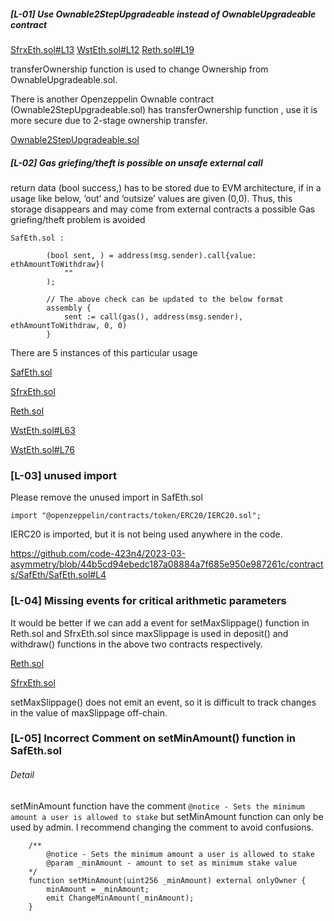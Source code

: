 
##### [L-01] Use Ownable2StepUpgradeable instead of OwnableUpgradeable contract
[SfrxEth.sol#L13](https://github.com/code-423n4/2023-03-asymmetry/blob/44b5cd94ebedc187a08884a7f685e950e987261c/contracts/SafEth/derivatives/SfrxEth.sol#L13)
[WstEth.sol#L12](https://github.com/code-423n4/2023-03-asymmetry/blob/44b5cd94ebedc187a08884a7f685e950e987261c/contracts/SafEth/derivatives/WstEth.sol#L12)
[Reth.sol#L19](https://github.com/code-423n4/2023-03-asymmetry/blob/44b5cd94ebedc187a08884a7f685e950e987261c/contracts/SafEth/derivatives/Reth.sol#L19)

transferOwnership function is used to change Ownership from OwnableUpgradeable.sol.

There is another Openzeppelin Ownable contract (Ownable2StepUpgradeable.sol) has transferOwnership function , use it is more secure due to 2-stage ownership transfer.

[Ownable2StepUpgradeable.sol](https://github.com/OpenZeppelin/openzeppelin-contracts-upgradeable/blob/master/contracts/access/Ownable2StepUpgradeable.sol)


##### [L-02] Gas griefing/theft is possible on unsafe external call
return data (bool success,) has to be stored due to EVM architecture, if in a usage like below, ‘out’ and ‘outsize’ values are given (0,0).
Thus, this storage disappears and may come from external contracts a possible Gas griefing/theft problem is avoided

```
SafEth.sol :

        (bool sent, ) = address(msg.sender).call{value: ethAmountToWithdraw}(
            ""
        );

        // The above check can be updated to the below format
        assembly {                                    
            sent := call(gas(), address(msg.sender), ethAmountToWithdraw, 0, 0)
        }
```

There are 5 instances of this particular usage

[SafEth.sol](https://github.com/code-423n4/2023-03-asymmetry/blob/44b5cd94ebedc187a08884a7f685e950e987261c/contracts/SafEth/SafEth.sol#L124)

[SfrxEth.sol](https://github.com/code-423n4/2023-03-asymmetry/blob/44b5cd94ebedc187a08884a7f685e950e987261c/contracts/SafEth/derivatives/SfrxEth.sol#L84)

[Reth.sol](https://github.com/code-423n4/2023-03-asymmetry/blob/44b5cd94ebedc187a08884a7f685e950e987261c/contracts/SafEth/derivatives/Reth.sol#L110)

[WstEth.sol#L63](https://github.com/code-423n4/2023-03-asymmetry/blob/44b5cd94ebedc187a08884a7f685e950e987261c/contracts/SafEth/derivatives/WstEth.sol#L63)

[WstEth.sol#L76](https://github.com/code-423n4/2023-03-asymmetry/blob/44b5cd94ebedc187a08884a7f685e950e987261c/contracts/SafEth/derivatives/WstEth.sol#L76)

### [L-03] unused import 

Please remove the unused import in SafEth.sol
```
import "@openzeppelin/contracts/token/ERC20/IERC20.sol";
```
IERC20 is imported, but it is not being used anywhere in the code.

https://github.com/code-423n4/2023-03-asymmetry/blob/44b5cd94ebedc187a08884a7f685e950e987261c/contracts/SafEth/SafEth.sol#L4

### [L-04] Missing events for critical arithmetic parameters

It would be better if we can add a event for setMaxSlippage() function in Reth.sol and SfrxEth.sol since maxSlippage is used in deposit() and withdraw() functions in the above two contracts respectively.

[Reth.sol](https://github.com/code-423n4/2023-03-asymmetry/blob/44b5cd94ebedc187a08884a7f685e950e987261c/contracts/SafEth/derivatives/Reth.sol#L58)

[SfrxEth.sol](https://github.com/code-423n4/2023-03-asymmetry/blob/44b5cd94ebedc187a08884a7f685e950e987261c/contracts/SafEth/derivatives/SfrxEth.sol#L51)

setMaxSlippage() does not emit an event, so it is difficult to track changes in the value of maxSlippage off-chain.

### [L-05] Incorrect Comment on setMinAmount() function in SafEth.sol

###### Detail 
setMinAmount function have the comment `@notice - Sets the minimum amount a user is allowed to stake`
but setMinAmount function can only be used by admin. I recommend changing the comment to avoid confusions.
```
    /**
        @notice - Sets the minimum amount a user is allowed to stake
        @param _minAmount - amount to set as minimum stake value
    */
    function setMinAmount(uint256 _minAmount) external onlyOwner {
        minAmount = _minAmount;
        emit ChangeMinAmount(_minAmount);
    }
```